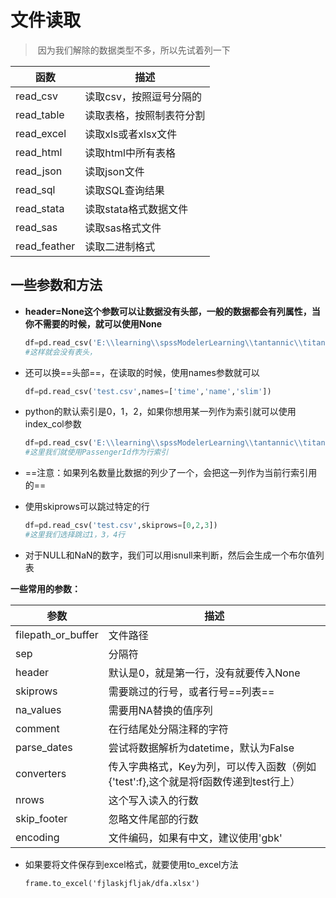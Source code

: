 # 文件读取

> ​	因为我们解除的数据类型不多，所以先试着列一下

| 函数         | 描述                     |
| ------------ | ------------------------ |
| read_csv     | 读取csv，按照逗号分隔的  |
| read_table   | 读取表格，按照制表符分割 |
| read_excel   | 读取xls或者xlsx文件      |
| read_html    | 读取html中所有表格       |
| read_json    | 读取json文件             |
| read_sql     | 读取SQL查询结果          |
| read_stata   | 读取stata格式数据文件    |
| read_sas     | 读取sas格式文件          |
| read_feather | 读取二进制格式           |

## 一些参数和方法

- **header=None这个参数可以让数据没有头部，一般的数据都会有列属性，当你不需要的时候，就可以使用None**

  ```python
  df=pd.read_csv('E:\\learning\\spssModelerLearning\\tantannic\\titanic_train .csv',header=None)
  #这样就会没有表头，
  ```

- 还可以换==头部==，在读取的时候，使用names参数就可以

  ```python
  df=pd.read_csv('test.csv',names=['time','name','slim'])
  ```

- python的默认索引是0，1，2，如果你想用某一列作为索引就可以使用index_col参数

  ```python
  df=pd.read_csv('E:\\learning\\spssModelerLearning\\tantannic\\titanic_train .csv',index_col='PassengerId')
  #这里我们就使用PassengerId作为行索引
  ```

- ==注意：如果列名数量比数据的列少了一个，会把这一列作为当前行索引用的==

- 使用skiprows可以跳过特定的行

  ```python
  df=pd.read_csv('test.csv',skiprows=[0,2,3])
  #这里我们选择跳过1，3，4行
  ```

- 对于NULL和NaN的数字，我们可以用isnull来判断，然后会生成一个布尔值列表

**一些常用的参数：**

| 参数               | 描述                                                         |
| ------------------ | ------------------------------------------------------------ |
| filepath_or_buffer | 文件路径                                                     |
| sep                | 分隔符                                                       |
| header             | 默认是0，就是第一行，没有就要传入None                        |
| skiprows           | 需要跳过的行号，或者行号==列表==                             |
| na_values          | 需要用NA替换的值序列                                         |
| comment            | 在行结尾处分隔注释的字符                                     |
| parse_dates        | 尝试将数据解析为datetime，默认为False                        |
| converters         | 传入字典格式，Key为列，可以传入函数（例如{'test':f},这个就是将f函数传递到test行上） |
| nrows              | 这个写入读入的行数                                           |
| skip_footer        | 忽略文件尾部的行数                                           |
| encoding           | 文件编码，如果有中文，建议使用'gbk'                          |

- 如果要将文件保存到excel格式，就要使用to_excel方法

  ```
  frame.to_excel('fjlaskjfljak/dfa.xlsx')
  ```

  